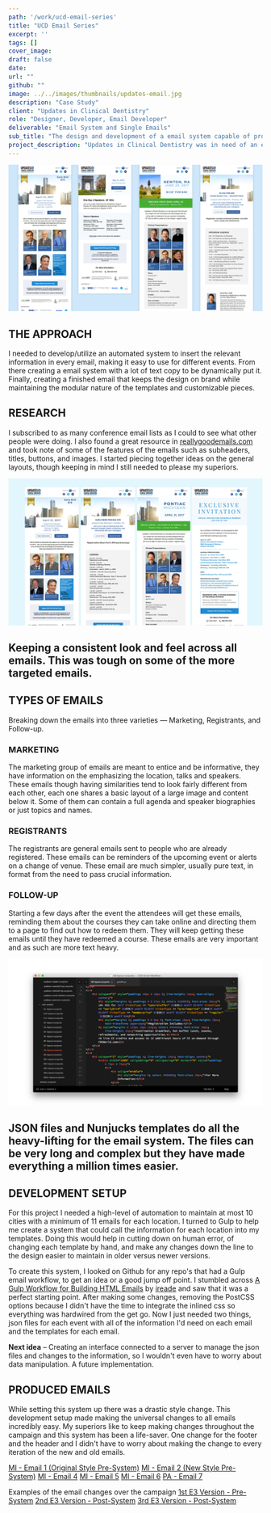 ```yaml
---
path: '/work/ucd-email-series'
title: "UCD Email Series"
excerpt: ''
tags: []
cover_image:
draft: false
date:
url: ""
github: ""
image: ../../images/thumbnails/updates-email.jpg
description: "Case Study"
client: "Updates in Clinical Dentistry"
role: "Designer, Developer, Email Developer"
deliverable: "Email System and Single Emails"
sub_title: "The design and development of a email system capable of producing many emails for a traveling conference"
project_description: "Updates in Clinical Dentistry was in need of an email system that could maintain their multiple emails targeting multiple locations. This system need to make universal changes to all the emails, keep consistent branding, be easily reproducible for any location, and be quick to create and deploy."
---
```


<img src="../../images/gallery/ucd/UCD-emails-1.jpg" alt="Showcase of UCD emails">

## THE APPROACH

I needed to develop/utilize an automated system to insert the relevant information in every email, making it easy to use for different events. From there creating a email system with a lot of text copy to be dynamically put it. Finally, creating a finished email that keeps the design on brand while maintaining the modular nature of the templates and customizable pieces.

## RESEARCH

I subscribed to as many conference email lists as I could to see what other people were doing. I also found a great resource in [reallygoodemails.com](http://reallygoodemails.com/) and took note of some of the features of the emails such as subheaders, titles, buttons, and images. I started piecing together ideas on the general layouts, though keeping in mind I still needed to please my superiors.

<img src="../../images/gallery/ucd/UCD-emails-2.jpg" alt="Consistent look and feel across all emails">
<h2 class="quote">Keeping a consistent look and feel across all emails. This was tough on some of the more targeted emails.</h2>

## TYPES OF EMAILS

Breaking down the emails into three varieties — Marketing, Registrants, and Follow-up.

### MARKETING

The marketing group of emails are meant to entice and be informative, they have information on the emphasizing the location, talks and speakers. These emails though having similarities tend to look fairly different from each other, each one shares a basic layout of a large image and content below it. Some of them can contain a full agenda and speaker biographies or just topics and names.

### REGISTRANTS

The registrants are general emails sent to people who are already registered. These emails can be reminders of the upcoming event or alerts on a change of venue. These email are much simpler, usually pure text, in format from the need to pass crucial information.

### FOLLOW-UP

Starting a few days after the event the attendees will get these emails, reminding them about the courses they can take online and directing them to a page to find out how to redeem them. They will keep getting these emails until they have redeemed a course. These emails are very important and as such are more text heavy.

<img src="../../images/gallery/ucd/UCD-code-1.jpg" alt="Emails system code with JSON files and nunjucks">
<h2 class="quote">JSON files and Nunjucks templates do all the heavy-lifting for the email system. The files can be very long and complex but they have made everything a million times easier.</h2>

## DEVELOPMENT SETUP

For this project I needed a high-level of automation to maintain at most 10 cities with a minimum of 11 emails for each location. I turned to Gulp to help me create a system that could call the information for each location into my templates. Doing this would help in cutting down on human error, of changing each template by hand, and make any changes down the line to the design easier to maintain in older versus newer versions.

To create this system, I looked on Github for any repo's that had a Gulp email workflow, to get an idea or a good jump off point. I stumbled across [A Gulp Workflow for Building HTML Emails](https://github.com/ireade/gulp-email-workflow) by [ireade](https://github.com/ireade) and saw that it was a perfect starting point. After making some changes, removing the PostCSS options because I didn't have the time to integrate the inlined css so everything was hardwired from the get go. Now I just needed two things, json files for each event with all of the information I'd need on each email and the templates for each email.

**Next idea** – Creating an interface connected to a server to manage the json files and changes to the information, so I wouldn't even have to worry about data manipulation. A future implementation.

## PRODUCED EMAILS

While setting this system up there was a drastic style change. This development setup made making the universal changes to all emails incredibly easy. My superiors like to keep making changes throughout the campaign and this system has been a life-saver. One change for the footer and the header and I didn't have to worry about making the change to every iteration of the new and old emails.

<a class="inline-link" href="http://aegispublications.com/news/cdeworld/2017/events/updates/01/MI-E1.html" target="_blank">MI - Email 1 (Original Style Pre-System)</a>
<a class="inline-link" href="http://aegispublications.com/news/cdeworld/2017/events/updates/02/MI-E2.html" target="_blank">MI - Email 2 (New Style Pre-System)</a>
<a class="inline-link" href="http://aegispublications.com/news/cdeworld/2017/events/updates/03/MI-E4.html" target="_blank">MI - Email 4</a>
<a class="inline-link" href="http://aegispublications.com/news/cdeworld/2017/events/updates/03/MI-E5.html" target="_blank">MI - Email 5</a>
<a class="inline-link" href="http://aegispublications.com/news/cdeworld/2017/events/updates/03/MI-E6.html" target="_blank">MI - Email 6</a>
<a class="inline-link" href="http://aegispublications.com/news/cdeworld/2017/events/updates/04/PA-E7.html" target="_blank">PA - Email 7</a>

Examples of the email changes over the campaign
<a class="inline-link" href="http://aegispublications.com/news/cdeworld/2017/events/updates/02/MI-E3.html" target="_blank">1st E3 Version - Pre-System</a>
<a class="inline-link" href="http://aegispublications.com/news/cdeworld/2017/events/updates/03/MA-E3.html" target="_blank">2nd E3 Version - Post-System</a>
<a class="inline-link" href="http://aegispublications.com/news/cdeworld/2017/events/updates/05/CA-E3.html" target="_blank">3rd E3 Version - Post-System</a>